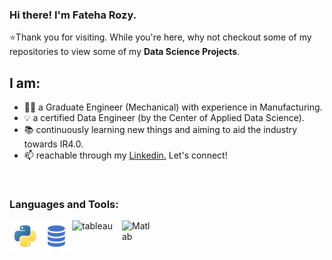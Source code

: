 ### Hi there! I'm Fateha Rozy.
⭐Thank you for visiting. While you're here, why not checkout some of my repositories to view some of my **Data Science Projects**.

## I am:

- 👩‍🎓 a Graduate Engineer (Mechanical) with experience in Manufacturing.
- 💡 a certified Data Engineer (by the Center of Applied Data Science).
- 📚 continuously learning new things and aiming to aid the industry towards IR4.0.
- 📫 reachable through my [Linkedin.][linkedin] Let's connect!


<br />

### Languages and Tools:

<img align="left" alt="Python" width="50" src="https://raw.githubusercontent.com/github/explore/80688e429a7d4ef2fca1e82350fe8e3517d3494d/topics/python/python.png" />
<img align="left" alt="SQL" width="50" src="https://raw.githubusercontent.com/github/explore/80688e429a7d4ef2fca1e82350fe8e3517d3494d/topics/sql/sql.png" />
<img align="left" alt="tableau" width="80" src="https://user-images.githubusercontent.com/18670428/67619998-1227e580-f7fa-11e9-87de-99aef8ab17c5.png" />
<img align="left" alt="Matlab" width="50" src="https://user-images.githubusercontent.com/10817626/67014544-482be200-f0f5-11e9-8e74-3dd575c8ad83.png" />

<br />
<br />

[linkedin]: https://www.linkedin.com/in/fateha-syuhada-rozy/
